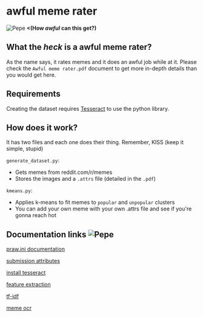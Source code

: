 # awful meme rater
![Pepe](https://emoji.gg/assets/emoji/9658-pepe-20.png) **<(How *awful* can this get?)**
## What the *heck* is a awful meme rater?

As the name says, it rates memes and it does an awful job while at it.
Please check the `Awful meme rater.pdf` document to get more in-depth
details than you would get here.

## Requirements

Creating the dataset requires [Tesseract](https://github.com/tesseract-ocr/) 
to use the python library.

## How does it work?

It has two files and each one does their thing. Remember, KISS (keep it 
simple, stupid)

`generate_dataset.py`:
- Gets memes from reddit.com/r/memes
- Stores the images and a `.attrs` file (detailed in the `.pdf`)

`kmeans.py`:
- Applies k-means to fit memes to `popular` and `unpopular` clusters
- You can add your own meme with your own .attrs file and see if you're
gonna reach hot

## Documentation links ![Pepe](https://emoji.gg/assets/emoji/1428-pepe-23.png)

[praw.ini documentation](https://praw.readthedocs.io/en/latest/getting_started/configuration/prawini.html#praw-ini)

[submission attributes](https://praw.readthedocs.io/en/latest/code_overview/models/submission.html#submission)

[install tesseract](https://nanonets.com/blog/ocr-with-tesseract/#preprocessingfortesseract)

[feature extraction](https://keras.io/api/applications/#usage-examples-for-image-classification-models)

[tf-idf](https://www.geeksforgeeks.org/understanding-tf-idf-term-frequency-inverse-document-frequency/)

[meme ocr](https://towardsdatascience.com/extract-text-from-memes-with-python-opencv-tesseract-ocr-63c2ccd72b69)